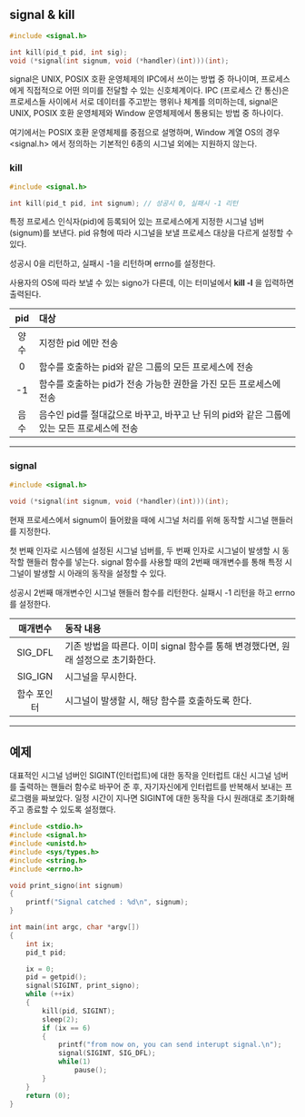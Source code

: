 
## signal & kill

```c
#include <signal.h>

int kill(pid_t pid, int sig); 
void (*signal(int signum, void (*handler)(int)))(int);
```

signal은 UNIX, POSIX 호환 운영체제의 IPC에서 쓰이는 방법 중 하나이며, 프로세스에게 직접적으로 어떤 의미를 전달할 수 있는 신호체계이다. IPC (프로세스 간 통신)은 프로세스들 사이에서 서로 데이터를 주고받는 행위나 체계를 의미하는데, signal은 UNIX, POSIX 호환 운영체제와 Window 운영체제에서 통용되는 방법 중 하나이다.

여기에서는 POSIX 호환 운영체제를 중점으로 설명하며, Window 계열 OS의 경우 <signal.h> 에서 정의하는 기본적인 6종의 시그널 외에는 지원하지 않는다.

### kill

```c
#include <signal.h>

int kill(pid_t pid, int signum); // 성공시 0, 실패시 -1 리턴 
```

특정 프로세스 인식자(pid)에 등록되어 있는 프로세스에게 지정한 시그널 넘버(signum)를 보낸다. pid 유형에 따라 시그널을 보낼 프로세스 대상을 다르게 설정할 수 있다. 

성공시 0을 리턴하고, 실패시 -1을 리턴하며 errno를 설정한다.

사용자의 OS에 따라 보낼 수 있는 signo가 다른데, 이는 터미널에서 **kill -l** 을 입력하면 출력된다.


|pid      |대상               |
|:---------:|:------------------|
|양수|지정한 pid 에만 전송|
|0|함수를 호출하는 pid와 같은 그룹의 모든 프로세스에 전송|
|-1|함수를 호출하는 pid가 전송 가능한 권한을 가진 모든 프로세스에 전송|
|음수|음수인 pid를 절대값으로 바꾸고, 바꾸고 난 뒤의 pid와 같은 그룹에 있는 모든 프로세스에 전송|

***

### signal

```c
#include <signal.h>

void (*signal(int signum, void (*handler)(int)))(int);
```

현재 프로세스에서 signum이 들어왔을 때에 시그널 처리를 위해 동작할 시그널 핸들러를 지정한다. 

첫 번째 인자로 시스템에 설정된 시그널 넘버를, 두 번째 인자로 시그널이 발생할 시 동작할 핸들러 함수를 넣는다. signal 함수를 사용할 때의 2번째 매개변수를 통해 특정 시그널이 발생할 시 아래의 동작을 설정할 수 있다.

성공시 2번째 매개변수인 시그널 핸들러 함수를 리턴한다. 실패시 -1 리턴을 하고 errno를 설정한다.

|매개변수      |동작 내용               |
|:---------:|:------------------|
|SIG_DFL|기존 방법을 따른다. 이미 signal 함수를 통해 변경했다면, 원래 설정으로 초기화한다.|
|SIG_IGN|시그널을 무시한다.|
|함수 포인터|시그널이 발생할 시, 해당 함수를 호출하도록 한다.|

***

## 예제

대표적인 시그널 넘버인 SIGINT(인터럽트)에 대한 동작을 인터럽트 대신 시그널 넘버를 출력하는 핸들러 함수로 바꾸어 준 후, 자기자신에게 인터럽트를 반복해서 보내는 프로그램을 짜보았다. 일정 시간이 지나면 SIGINT에 대한 동작을 다시 원래대로 초기화해주고 종료할 수 있도록 설정했다.

```c
#include <stdio.h>
#include <signal.h>
#include <unistd.h>
#include <sys/types.h>
#include <string.h>
#include <errno.h>

void print_signo(int signum)
{
	printf("Signal catched : %d\n", signum);
}

int main(int argc, char *argv[])
{
	int ix;
	pid_t pid;

	ix = 0;
	pid = getpid();
	signal(SIGINT, print_signo);
	while (++ix)
	{
		kill(pid, SIGINT);
		sleep(2);
		if (ix == 6)
		{
			printf("from now on, you can send interupt signal.\n");
			signal(SIGINT, SIG_DFL);
			while(1)
				pause();
		}
	}
	return (0);
}
```